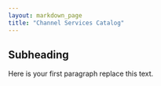 ```yaml
---
layout: markdown_page
title: "Channel Services Catalog"
---
```

## Subheading

Here is your first paragraph replace this text.